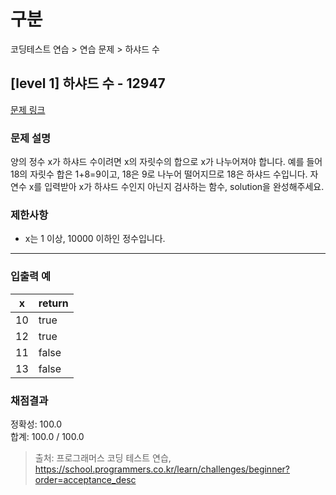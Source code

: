 # 구분

코딩테스트 연습 > 연습 문제 > 하샤드 수

## [level 1] 하샤드 수 - 12947

[문제 링크](https://school.programmers.co.kr/learn/courses/30/lessons/12947)

### 문제 설명

<p>
양의 정수 x가 하샤드 수이려면 x의 자릿수의 합으로 x가 나누어져야 합니다. 예를 들어 18의 자릿수 합은 1+8=9이고, 18은 9로 나누어 떨어지므로 18은 하샤드 수입니다. 자연수 x를 입력받아 x가 하샤드 수인지 아닌지 검사하는 함수, solution을 완성해주세요.
</p>

### 제한사항

<ul>
  <li>x는 1 이상, 10000 이하인 정수입니다.</li>
</ul>

<hr>

### 입출력 예

<table class="table">
  <thead>
    <tr>
      <th>x</th>
      <th>return</th>
    </tr>
  </thead>
  <tbody>
    <tr>
      <td>10</td>
      <td>true</td>
    </tr>
    <tr>
      <td>12</td>
      <td>true</td>
    </tr>
    <tr>
      <td>11</td>
      <td>false</td>
    </tr>
    <tr>
      <td>13</td>
      <td>false</td>
    </tr>
  </tbody>
</table>

### 채점결과

정확성: 100.0<br/>
합계: 100.0 / 100.0

> 출처: 프로그래머스 코딩 테스트 연습, https://school.programmers.co.kr/learn/challenges/beginner?order=acceptance_desc
